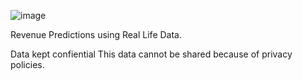![image](https://monday.com/blog/wp-content/uploads/2021/05/sales-forecasting-software.jpg)

Revenue Predictions using Real Life Data.

Data kept confiential This data cannot be shared because of privacy policies.

